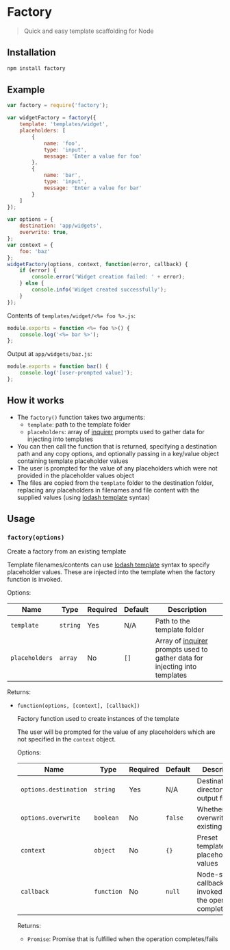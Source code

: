 # Factory

> Quick and easy template scaffolding for Node


## Installation

```bash
npm install factory
```


## Example

```javascript
var factory = require('factory');

var widgetFactory = factory({
	template: 'templates/widget',
	placeholders: [
		{
			name: 'foo',
			type: 'input',
			message: 'Enter a value for foo'
		},
		{
			name: 'bar',
			type: 'input',
			message: 'Enter a value for bar'
		}
	]
});

var options = {
	destination: 'app/widgets',
	overwrite: true,
};
var context = {
	foo: 'baz'
};
widgetFactory(options, context, function(error, callback) {
	if (error) {
		console.error('Widget creation failed: ' + error);
	} else {
		console.info('Widget created successfully');
	}
});
```

Contents of `templates/widget/<%= foo %>.js`:

```javascript
module.exports = function <%= foo %>() {
	console.log('<%= bar %>');
};
```

Output at `app/widgets/baz.js`:

```javascript
module.exports = function baz() {
	console.log('[user-prompted value]');
};
```

## How it works

- The `factory()` function takes two arguments:
	- `template`: path to the template folder
	- `placeholders`: array of [inquirer](https://www.npmjs.com/package/inquirer) prompts used to gather data for injecting into templates
- You can then call the function that is returned, specifying a destination path and any copy options, and optionally passing in a key/value object containing template placeholder values
- The user is prompted for the value of any placeholders which were not provided in the placeholder values object
- The files are copied from the `template` folder to the destination folder, replacing any placeholders in filenames and file content with the supplied values (using [lodash template](https://www.npmjs.com/package/lodash.template) syntax)


## Usage

### `factory(options)`

Create a factory from an existing template

Template filenames/contents can use [lodash template](https://www.npmjs.com/package/lodash.template) syntax to specify placeholder values. These are injected into the template when the factory function is invoked.

Options:

| Name | Type | Required | Default | Description |
| ---- | ---- | -------- | ------- | ----------- |
| `template` | `string` | Yes | N/A | Path to the template folder |
| `placeholders` | `array` | No | `[]` | Array of [inquirer](https://www.npmjs.com/package/inquirer) prompts used to gather data for injecting into templates |

Returns:

- `function(options, [context], [callback])`

 	Factory function used to create instances of the template

 	The user will be prompted for the value of any placeholders which are not specified in the `context` object.

 	Options:

 	| Name | Type | Required | Default | Description |
	| ---- | ---- | -------- | ------- | ----------- |
	| `options.destination` | `string` | Yes | N/A | Destination directory for output files |
	| `options.overwrite` | `boolean` | No | `false` | Whether to overwrite existing files |
	| `context` | `object` | No | `{}` | Preset template placeholder values |
	| `callback` | `function` | No | `null` | Node-style callback that is invoked when the operation completes/fails |

	Returns:

	- `Promise`: Promise that is fulfilled when the operation completes/fails
